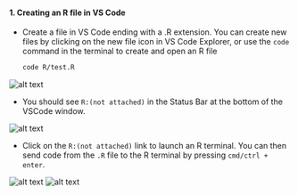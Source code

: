 
#### 1. Creating an R file in VS Code

- Create a file in VS Code ending with a .R extension. You can create new files
  by clicking on the new file icon in VS Code Explorer, or use the `code`
  command in the terminal to create and open an R file

    ```bash
    code R/test.R
    ```

![alt text](../assets/rdev4.png)


- You should see `R:(not attached)` in the Status Bar at the bottom of
  the VSCode window.

![alt text](../assets/rdev11.png)

- Click on the `R:(not attached)` link to launch an R terminal. You can
  then send code from the `.R` file to the R terminal by pressing
  `cmd/ctrl + enter`.

![alt text](../assets/rdev12.png) ![alt text](../assets/rdev5.png)
